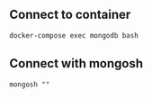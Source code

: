 ## Connect to container

```sh
docker-compose exec mongodb bash
```

## Connect with mongosh

```
mongosh ""
```

## 